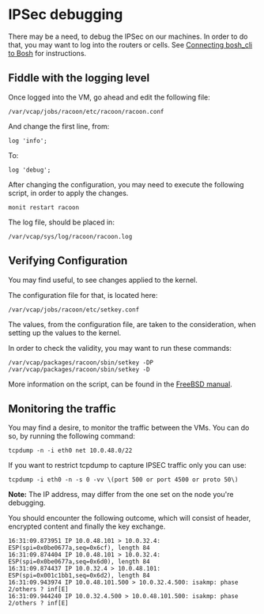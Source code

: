 # IPSec debugging

There may be a need, to debug the IPSec on our machines. In order to do that, you may want to log into the routers or cells. See [Connecting bosh_cli to Bosh](/guides/Connecting_to_Concourse_and_BOSH/#connecting-bosh_cli-to-bosh) for instructions.

## Fiddle with the logging level

Once logged into the VM, go ahead and edit the following file:

``
/var/vcap/jobs/racoon/etc/racoon/racoon.conf
``

And change the first line, from:

``
log 'info';
``

To:

``
log 'debug';
``

After changing the configuration, you may need to execute the following script, in order to apply the changes.

``
monit restart racoon
``

The log file, should be placed in:

``
/var/vcap/sys/log/racoon/racoon.log
``

## Verifying Configuration

You may find useful, to see changes applied to the kernel.

The configuration file for that, is located here:

``
/var/vcap/jobs/racoon/etc/setkey.conf
``

The values, from the configuration file, are taken to the consideration, when setting up the values to the kernel.

In order to check the validity, you may want to run these commands:

``
/var/vcap/packages/racoon/sbin/setkey -DP
/var/vcap/packages/racoon/sbin/setkey -D
``

More information on the script, can be found in the [FreeBSD manual](https://www.freebsd.org/cgi/man.cgi?query=setkey&sektion=8).

## Monitoring the traffic

You may find a desire, to monitor the traffic between the VMs. You can do so, by running the following command:

```
tcpdump -n -i eth0 net 10.0.48.0/22
```

If you want to restrict tcpdump to capture IPSEC traffic only you can use:

```
tcpdump -i eth0 -n -s 0 -vv \(port 500 or port 4500 or proto 50\)
```

**Note:** The IP address, may differ from the one set on the node you're debugging.

You should encounter the following outcome, which will consist of header, encrypted content and finally the key exchange.

```
16:31:09.873951 IP 10.0.48.101 > 10.0.32.4: ESP(spi=0x0be0677a,seq=0x6cf), length 84
16:31:09.874404 IP 10.0.48.101 > 10.0.32.4: ESP(spi=0x0be0677a,seq=0x6d0), length 84
16:31:09.874437 IP 10.0.32.4 > 10.0.48.101: ESP(spi=0x001c1bb1,seq=0x6d2), length 84
16:31:09.943974 IP 10.0.48.101.500 > 10.0.32.4.500: isakmp: phase 2/others ? inf[E]
16:31:09.944240 IP 10.0.32.4.500 > 10.0.48.101.500: isakmp: phase 2/others ? inf[E]
```

